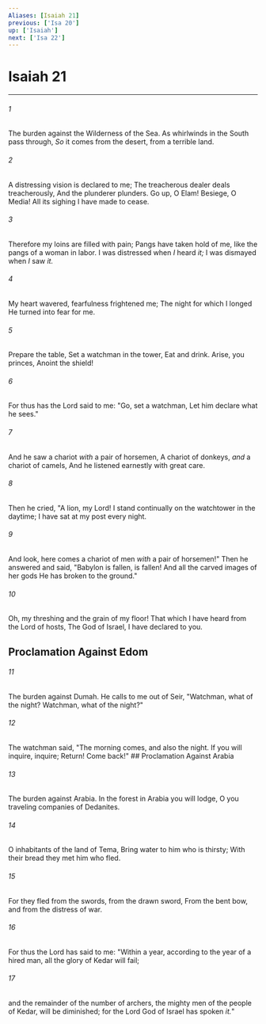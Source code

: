 ```yaml
---
Aliases: [Isaiah 21]
previous: ['Isa 20']
up: ['Isaiah']
next: ['Isa 22']
---
```

# Isaiah 21

***


###### 1 
The burden against the Wilderness of the Sea. As whirlwinds in the South pass through, _So_ it comes from the desert, from a terrible land. 

###### 2 
A distressing vision is declared to me; The treacherous dealer deals treacherously, And the plunderer plunders. Go up, O Elam! Besiege, O Media! All its sighing I have made to cease. 

###### 3 
Therefore my loins are filled with pain; Pangs have taken hold of me, like the pangs of a woman in labor. I was distressed when _I_ heard _it;_ I was dismayed when _I_ saw _it._ 

###### 4 
My heart wavered, fearfulness frightened me; The night for which I longed He turned into fear for me. 

###### 5 
Prepare the table, Set a watchman in the tower, Eat and drink. Arise, you princes, Anoint the shield! 

###### 6 
For thus has the Lord said to me: "Go, set a watchman, Let him declare what he sees." 

###### 7 
And he saw a chariot _with_ a pair of horsemen, A chariot of donkeys, _and_ a chariot of camels, And he listened earnestly with great care. 

###### 8 
Then he cried, "A lion, my Lord! I stand continually on the watchtower in the daytime; I have sat at my post every night. 

###### 9 
And look, here comes a chariot of men _with_ a pair of horsemen!" Then he answered and said, "Babylon is fallen, is fallen! And all the carved images of her gods He has broken to the ground." 

###### 10 
Oh, my threshing and the grain of my floor! That which I have heard from the Lord of hosts, The God of Israel, I have declared to you.

## Proclamation Against Edom 

###### 11 
The burden against Dumah. He calls to me out of Seir, "Watchman, what of the night? Watchman, what of the night?" 

###### 12 
The watchman said, "The morning comes, and also the night. If you will inquire, inquire; Return! Come back!" ## Proclamation Against Arabia 

###### 13 
The burden against Arabia. In the forest in Arabia you will lodge, O you traveling companies of Dedanites. 

###### 14 
O inhabitants of the land of Tema, Bring water to him who is thirsty; With their bread they met him who fled. 

###### 15 
For they fled from the swords, from the drawn sword, From the bent bow, and from the distress of war. 

###### 16 
For thus the Lord has said to me: "Within a year, according to the year of a hired man, all the glory of Kedar will fail; 

###### 17 
and the remainder of the number of archers, the mighty men of the people of Kedar, will be diminished; for the Lord God of Israel has spoken _it._"
